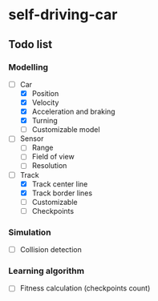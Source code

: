 # self-driving-car

## Todo list

### Modelling

* [ ] Car
    * [x] Position
    * [x] Velocity
    * [x] Acceleration and braking
    * [x] Turning
    * [ ] Customizable model
* [ ] Sensor
    * [ ] Range
    * [ ] Field of view
    * [ ] Resolution
* [ ] Track
    * [x] Track center line
    * [x] Track border lines
    * [ ] Customizable
    * [ ] Checkpoints

### Simulation

* [ ] Collision detection

### Learning algorithm

* [ ] Fitness calculation (checkpoints count)
